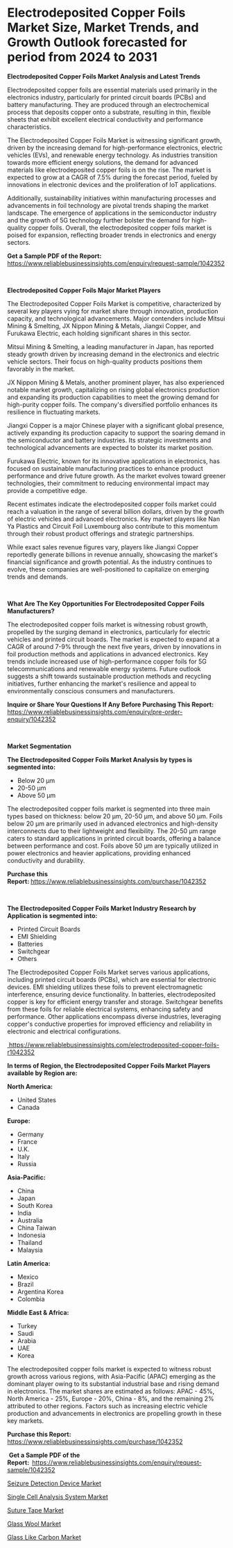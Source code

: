 <p><h1>Electrodeposited Copper Foils Market Size, Market Trends, and Growth Outlook forecasted for period from 2024 to 2031</h1></p><p><strong>Electrodeposited Copper Foils Market Analysis and Latest Trends</strong></p>
<p><p>Electrodeposited copper foils are essential materials used primarily in the electronics industry, particularly for printed circuit boards (PCBs) and battery manufacturing. They are produced through an electrochemical process that deposits copper onto a substrate, resulting in thin, flexible sheets that exhibit excellent electrical conductivity and performance characteristics.</p><p>The Electrodeposited Copper Foils Market is witnessing significant growth, driven by the increasing demand for high-performance electronics, electric vehicles (EVs), and renewable energy technology. As industries transition towards more efficient energy solutions, the demand for advanced materials like electrodeposited copper foils is on the rise. The market is expected to grow at a CAGR of 7.5% during the forecast period, fueled by innovations in electronic devices and the proliferation of IoT applications.</p><p>Additionally, sustainability initiatives within manufacturing processes and advancements in foil technology are pivotal trends shaping the market landscape. The emergence of applications in the semiconductor industry and the growth of 5G technology further bolster the demand for high-quality copper foils. Overall, the electrodeposited copper foils market is poised for expansion, reflecting broader trends in electronics and energy sectors.</p></p>
<p><strong>Get a Sample PDF of the Report:&nbsp;</strong> <a href="https://www.reliablebusinessinsights.com/enquiry/request-sample/1042352?utm_campaign=57&utm_medium=2&utm_source=Github&utm_content=ia&utm_term=07112024&utm_id=electrodeposited-copper-foils">https://www.reliablebusinessinsights.com/enquiry/request-sample/1042352</a></p>
<p>&nbsp;</p>
<p><strong>Electrodeposited Copper Foils Major Market Players</strong></p>
<p><p>The Electrodeposited Copper Foils Market is competitive, characterized by several key players vying for market share through innovation, production capacity, and technological advancements. Major contenders include Mitsui Mining & Smelting, JX Nippon Mining & Metals, Jiangxi Copper, and Furukawa Electric, each holding significant shares in this sector.</p><p>Mitsui Mining & Smelting, a leading manufacturer in Japan, has reported steady growth driven by increasing demand in the electronics and electric vehicle sectors. Their focus on high-quality products positions them favorably in the market.</p><p>JX Nippon Mining & Metals, another prominent player, has also experienced notable market growth, capitalizing on rising global electronics production and expanding its production capabilities to meet the growing demand for high-purity copper foils. The company's diversified portfolio enhances its resilience in fluctuating markets.</p><p>Jiangxi Copper is a major Chinese player with a significant global presence, actively expanding its production capacity to support the soaring demand in the semiconductor and battery industries. Its strategic investments and technological advancements are expected to bolster its market position.</p><p>Furukawa Electric, known for its innovative applications in electronics, has focused on sustainable manufacturing practices to enhance product performance and drive future growth. As the market evolves toward greener technologies, their commitment to reducing environmental impact may provide a competitive edge.</p><p>Recent estimates indicate the electrodeposited copper foils market could reach a valuation in the range of several billion dollars, driven by the growth of electric vehicles and advanced electronics. Key market players like Nan Ya Plastics and Circuit Foil Luxembourg also contribute to this momentum through their robust product offerings and strategic partnerships.</p><p>While exact sales revenue figures vary, players like Jiangxi Copper reportedly generate billions in revenue annually, showcasing the market's financial significance and growth potential. As the industry continues to evolve, these companies are well-positioned to capitalize on emerging trends and demands.</p></p>
<p>&nbsp;</p>
<p><strong>What Are The Key Opportunities For Electrodeposited Copper Foils Manufacturers?</strong></p>
<p><p>The electrodeposited copper foils market is witnessing robust growth, propelled by the surging demand in electronics, particularly for electric vehicles and printed circuit boards. The market is expected to expand at a CAGR of around 7-9% through the next five years, driven by innovations in foil production methods and applications in advanced electronics. Key trends include increased use of high-performance copper foils for 5G telecommunications and renewable energy systems. Future outlook suggests a shift towards sustainable production methods and recycling initiatives, further enhancing the market's resilience and appeal to environmentally conscious consumers and manufacturers.</p></p>
<p><strong>Inquire or Share Your Questions If Any Before Purchasing This Report:</strong> <a href="https://www.reliablebusinessinsights.com/enquiry/pre-order-enquiry/1042352?utm_campaign=57&utm_medium=2&utm_source=Github&utm_content=ia&utm_term=07112024&utm_id=electrodeposited-copper-foils">https://www.reliablebusinessinsights.com/enquiry/pre-order-enquiry/1042352</a></p>
<p>&nbsp;</p>
<p><strong>Market Segmentation</strong></p>
<p><strong>The Electrodeposited Copper Foils Market Analysis by types is segmented into:</strong></p>
<p><ul><li>Below 20 μm</li><li>20-50 μm</li><li>Above 50 μm</li></ul></p>
<p><p>The electrodeposited copper foils market is segmented into three main types based on thickness: below 20 μm, 20-50 μm, and above 50 μm. Foils below 20 μm are primarily used in advanced electronics and high-density interconnects due to their lightweight and flexibility. The 20-50 μm range caters to standard applications in printed circuit boards, offering a balance between performance and cost. Foils above 50 μm are typically utilized in power electronics and heavier applications, providing enhanced conductivity and durability.</p></p>
<p><strong>Purchase this Report:&nbsp;</strong><a href="https://www.reliablebusinessinsights.com/purchase/1042352?utm_campaign=57&utm_medium=2&utm_source=Github&utm_content=ia&utm_term=07112024&utm_id=electrodeposited-copper-foils">https://www.reliablebusinessinsights.com/purchase/1042352</a></p>
<p>&nbsp;</p>
<p><strong>The Electrodeposited Copper Foils Market Industry Research by Application is segmented into:</strong></p>
<p><ul><li>Printed Circuit Boards</li><li>EMI Shielding</li><li>Batteries</li><li>Switchgear</li><li>Others</li></ul></p>
<p><p>The Electrodeposited Copper Foils Market serves various applications, including printed circuit boards (PCBs), which are essential for electronic devices. EMI shielding utilizes these foils to prevent electromagnetic interference, ensuring device functionality. In batteries, electrodeposited copper is key for efficient energy transfer and storage. Switchgear benefits from these foils for reliable electrical systems, enhancing safety and performance. Other applications encompass diverse industries, leveraging copper's conductive properties for improved efficiency and reliability in electronic and electrical configurations.</p></p>
<p><a href="https://www.reliablebusinessinsights.com/electrodeposited-copper-foils-r1042352?utm_campaign=57&utm_medium=2&utm_source=Github&utm_content=ia&utm_term=07112024&utm_id=electrodeposited-copper-foils">&nbsp;https://www.reliablebusinessinsights.com/electrodeposited-copper-foils-r1042352</a></p>
<p><strong>In terms of Region, the Electrodeposited Copper Foils Market Players available by Region are:</strong></p>
<p>
    <p> <strong> North America: </strong>
        <ul>
            <li>United States</li>
            <li>Canada</li>
        </ul>
        </p> 
    <p> <strong> Europe: </strong>
        <ul>
            <li>Germany</li>
            <li>France</li>
            <li>U.K.</li>
            <li>Italy</li>
            <li>Russia</li>
        </ul>
        </p> 
    <p> <strong> Asia-Pacific: </strong>
        <ul>
            <li>China</li>
            <li>Japan</li>
            <li>South Korea</li>
            <li>India</li>
            <li>Australia</li>
            <li>China Taiwan</li>
            <li>Indonesia</li>
            <li>Thailand</li>
            <li>Malaysia</li>
        </ul>
        </p> 
    <p> <strong> Latin America: </strong>
        <ul>
            <li>Mexico</li>
            <li>Brazil</li>
            <li>Argentina Korea</li>
            <li>Colombia</li>
        </ul>
        </p> 
    <p> <strong> Middle East & Africa: </strong>
        <ul>
            <li>Turkey</li>
            <li>Saudi</li>
            <li>Arabia</li>
            <li>UAE</li>
            <li>Korea</li>
        </ul>
    </p>
    </p>
<p><p>The electrodeposited copper foils market is expected to witness robust growth across various regions, with Asia-Pacific (APAC) emerging as the dominant player owing to its substantial industrial base and rising demand in electronics. The market shares are estimated as follows: APAC - 45%, North America - 25%, Europe - 20%, China - 8%, and the remaining 2% attributed to other regions. Factors such as increasing electric vehicle production and advancements in electronics are propelling growth in these key markets.</p></p>
<p><strong>Purchase this Report: </strong><a href="https://www.reliablebusinessinsights.com/purchase/1042352?utm_campaign=57&utm_medium=2&utm_source=Github&utm_content=ia&utm_term=07112024&utm_id=electrodeposited-copper-foils">https://www.reliablebusinessinsights.com/purchase/1042352</a></p>
<p>&nbsp;<strong>Get a Sample PDF of the Report:&nbsp;&nbsp;</strong><a href="https://www.reliablebusinessinsights.com/enquiry/request-sample/1042352?utm_campaign=57&utm_medium=2&utm_source=Github&utm_content=ia&utm_term=07112024&utm_id=electrodeposited-copper-foils">https://www.reliablebusinessinsights.com/enquiry/request-sample/1042352</a></p>
<p><strong></strong></p>
<p><p><a href="https://issuu.com/reportprime-2/docs/seizure-detection-device-market-siz_5a4ac80d030c9d?utm_campaign=57&utm_medium=2&utm_source=Github&utm_content=ia&utm_term=07112024&utm_id=electrodeposited-copper-foils">Seizure Detection Device Market</a></p><p><a href="https://issuu.com/reportprime-2/docs/single-cell-analysis-system-market-_de4635879e9eb5?utm_campaign=57&utm_medium=2&utm_source=Github&utm_content=ia&utm_term=07112024&utm_id=electrodeposited-copper-foils">Single Cell Analysis System Market</a></p><p><a href="https://issuu.com/reportprime-2/docs/suture-tape-market-size-2030.pptx_f1f18af70a47bb?utm_campaign=57&utm_medium=2&utm_source=Github&utm_content=ia&utm_term=07112024&utm_id=electrodeposited-copper-foils">Suture Tape Market</a></p><p><a href="https://github.com/tenoreduwagley4rt/Market-Research-Report-List-1/blob/main/glass-wool-market.md?utm_campaign=57&utm_medium=2&utm_source=Github&utm_content=ia&utm_term=07112024&utm_id=electrodeposited-copper-foils">Glass Wool Market</a></p><p><a href="https://github.com/lourdestd6bs/Market-Research-Report-List-1/blob/main/glass-like-carbon-market.md?utm_campaign=57&utm_medium=2&utm_source=Github&utm_content=ia&utm_term=07112024&utm_id=electrodeposited-copper-foils">Glass Like Carbon Market</a></p></p>